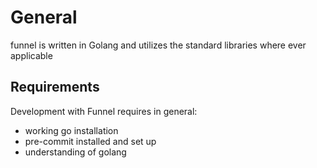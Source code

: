 # General

funnel is written in Golang and utilizes the standard libraries where ever applicable

## Requirements

Development with Funnel requires in general:

- working go installation
- pre-commit installed and set up
- understanding of golang
